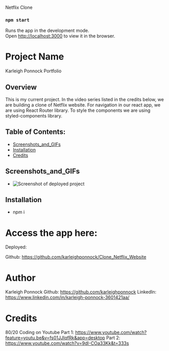 Netflix Clone

### `npm start`
Runs the app in the development mode.<br />
Open [http://localhost:3000](http://localhost:3000) to view it in the browser.



# Project Name 
Karleigh Ponnock Portfolio

  ## Overview 
 This is my current project.
In the video series listed in the credits below, we are building a clone of Netflix website. 
For navigation in our react app, we are using React Router library. To style the components we are using styled-components library.
 
  ## Table of Contents:
  - [Screenshots_and_GIFs](#Screenshots_and_GIFs)
  - [Installation](#Installation)
  - [Credits](#Credits)

 ## Screenshots_and_GIFs 
  - ![Screenshot of deployed project](./src/assets/main.png) 
 

  
  ## Installation 
  - npm i 

 # Access the app here: 
Deployed: 

Github: https://github.com/karleighponnock/Clone_Netflix_Website

# Author
Karleigh Ponnock
Github: https://github.com/karleighponnock
LinkedIn: https://www.linkedin.com/in/karleigh-ponnock-3601421aa/

# Credits
80/20 Coding on Youtube 
Part 1: https://www.youtube.com/watch?feature=youtu.be&v=fs01JJIqfRk&app=desktop
Part 2: https://www.youtube.com/watch?v=9dI-COa33Kk&t=333s



